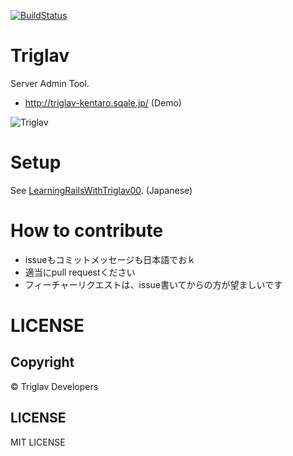 [![BuildStatus](https://secure.travis-ci.org/kentaro/triglav.png)](http://travis-ci.org/kentaro/triglav)

# Triglav

Server Admin Tool.

 * http://triglav-kentaro.sqale.jp/ (Demo)

![Triglav](https://pbs.twimg.com/media/A584sEFCUAACTO7.jpg:large)

# Setup

See [LearningRailsWithTriglav00](https://github.com/kentaro/triglav/wiki/LearningRailsWithTriglav00). (Japanese)

# How to contribute

 * issueもコミットメッセージも日本語でおｋ
 * 適当にpull requestください
 * フィーチャーリクエストは、issue書いてからの方が望ましいです

# LICENSE

## Copyright

&copy; Triglav Developers

## LICENSE

MIT LICENSE
